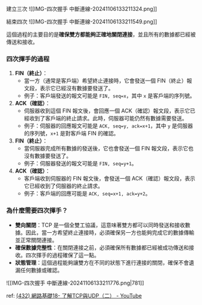 
建立三次
![[IMG-四次握手 中斷連線-20241106133211324.png]]

結束四次
![[IMG-四次握手 中斷連線-20241106133211549.png]]


這個過程的主要目的是**確保雙方都能夠正確地關閉連接**，並且所有的數據都已經被傳送和接收。


### 四次揮手的過程

1. **FIN（終止）**：
    - 當一方（通常是客戶端）希望終止連接時，它會發送一個 FIN（終止）報文段，表示它已經沒有數據要發送了。
    - 例子：客戶端發送的報文可能是 `FIN, seq=x`，其中 `x` 是客戶端的序列號。
2. **ACK（確認）**：
    - 伺服器收到這個 FIN 報文後，會回應一個 ACK（確認）報文段，表示它已經收到了客戶端的終止請求。此時，伺服器可能仍然有數據需要發送。
    - 例子：伺服器的回應報文可能是 `ACK, seq=y, ack=x+1`，其中 `y` 是伺服器的序列號，`x+1` 是對客戶端 FIN 的確認。
3. **FIN（終止）**：
    - 當伺服器完成所有數據的發送後，它也會發送一個 FIN 報文段，表示它也沒有數據要發送了。
    - 例子：伺服器發送的報文可能是 `FIN, seq=y+1`。
4. **ACK（確認）**：
    - 客戶端收到伺服器的 FIN 報文後，會發送一個 ACK（確認）報文段，表示它已經收到了伺服器的終止請求。
    - 例子：客戶端的回應可能是 `ACK, seq=x+1, ack=y+2`。

### 為什麼需要四次揮手？

- **雙向關閉**：TCP 是一個全雙工協議，這意味著雙方都可以同時發送和接收數據。因此，當一方希望終止連接時，必須確保另一方也能夠完成它的數據傳輸並正常關閉連接。
- **確保數據完整性**：在關閉連接之前，必須確保所有數據都已經被成功傳送和接收。四次揮手的過程確保了這一點。
- **狀態管理**：這個過程能夠讓雙方在不同的狀態下進行連接的關閉，確保不會遺漏任何數據或確認。


![[IMG-四次握手 中斷連線-20241106133211776.png|781]]


ref:
[(432) 網路基礎18- 了解TCP與UDP（二） - YouTube](https://www.youtube.com/watch?v=0Gw27pXnqMU&list=PLX8pvRCsO71PCwA_AgWwDO8TI503XdXiG&index=19)